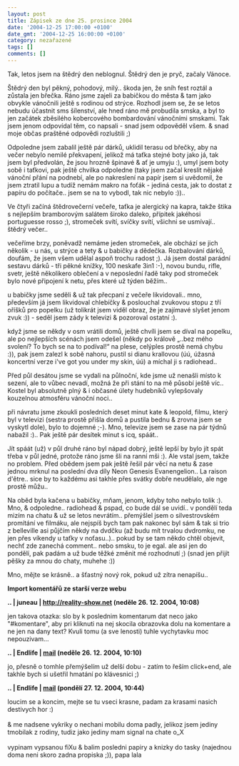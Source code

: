 ```yaml
---
layout: post
title: Zápisek ze dne 25. prosince 2004
date: '2004-12-25 17:00:00 +0100'
date_gmt: '2004-12-25 16:00:00 +0100'
category: nezařazené
tags: []
comments: []
---
```

<p>Tak, letos jsem na štědrý den neblognul. Štědrý den je pryč, začaly Vánoce.</p>
<p>Štědrý den byl pěkný, pohodový, milý.. škoda jen, že sníh fest roztál a zůstala  jen břečka. Ráno jsme zajeli za babičkou do města &amp; tam jako obvykle vánočnili  ještě s rodinou od strýce. Rozhodl jsem se, že se letos nebudu účastnit sms šílenství,  ale hned ráno mě probudila smska, a byl to jen začátek zběsilého kobercového bombardování  vánočními smskami. Tak jsem jenom odpovídal těm, co napsali - snad jsem odpověděl  všem. &amp; snad moje občas praštěné odpovědi rozluštili ;)</p>
<p>Odpoledne jsem zabalil ještě pár dárků,  uklidil terasu od břečky, aby na večer nebylo nemilé překvapení, jelikož má taťka stejné  boty jako já, tak jsem byl předvolán, že jsou hrozně špinavé &amp; ať je umyju :), umyl jsem  boty sobě i taťkovi, pak ještě chvilka odpoledne (taky jsem začal kreslit nějaké vánoční  přání na podnebí, ale po nakreslení na papír jsem si uvědomil, že jsem ztratil lupu a tudíž  nemám makro na foťák - jediná cesta, jak to dostat z papíru do počítače..  jsem se na to vybodl, tak nic nebylo :))..</p>
<p>Ve čtyři začíná štědrovečerní večeře, taťka je alergický na kapra, takže štika   s nejlepším bramborovým salátem široko daleko, přípitek jakéhosi portuguesse rosso ;),  stromeček svítí, svíčky svítí, všichni se usmívají.. štědrý večer..</p>
<p>večeříme brzy, poněvadž nemáme jeden stromeček, ale obchází se jich několik - u nás,  u strýce a tety &amp; u babičky a dědečka. Rozbalování dárků, doufám, že jsem všem  udělal aspoň trochu radost ;). Já jsem dostal parádní sestavu dárků - tři pěkné knížky,  100 neskafe 3in1 :-), novou bundu, rifle, svetr, ještě několikero oblečení a v neposlední  řadě taky pod stromeček bylo nové připojení k netu, přes které už týden běžím..</p>
<p>u babičky jsme seděli &amp; už tak přecpaní z večeře likvidovali.. mno, především já  jsem likvidoval chlebíčky &amp; poslouchal zvukovou stopu z tří oříšků pro popelku  (už tolikrát jsem viděl obraz, že je zajímavé slyšet jenom zvuk :)) - seděl jsem zády  k televizi &amp; pozoroval ostatní :).</p>
<p>když jsme se někdy v osm vrátili domů, ještě chvíli jsem se díval na popelku, ale  po nejlepších scénách jsem odešel (někdy po králově &bdquo;..bez mého svolení? To bych  se na to podíval!&ldquo; na plese, celýples prostě nemá chybu :)), pak jsem zalezl  k sobě nahoru, pustil si dianu krallovou (úú, úžasná koncertní verze i've got you under  my skin, úú) a míchal ji s radiohead..</p>
<p>Před půl desátou jsme se vydali na půlnoční, kde jsme už nenašli místo k sezení,  ale to vůbec nevadí, možná že při stání to na mě působí ještě víc.. Kostel byl absolutně  plný &amp; i občasné úlety hudebníků vylepšovaly kouzelnou atmosféru vánoční noci..</p>
<p>při návratu jsme zkoukli posledních deset minut kate &amp; leopold, filmu, který byl v   televizi (sestra prostě přišla domů a pustila bednu &amp; zrovna jsem se vyskytl dole),  bylo to dojemné ;-). Mno, televize jsem se zase na pár týdnů nabažil :).. Pak ještě  pár desítek minut s icq, spáát..</p>
<p>Jít spáát (už) v půl druhé ráno byl nápad dobrý, ještě lepší by bylo jít spát třeba  v půl jedné, protože ráno jsme šli na ranní mši :). Ale vstal jsem, takže no problem.  Před obědem jsem pak ještě řešil pár věcí na netu &amp; zase jednou mrknul na poslední   dva díly Neon Genesis Evanengelion.. La raison d'&ecirc;tre.. sice by to každému asi takhle  přes svátky dobře neudělalo, ale nge prostě můžu..</p>
<p>Na oběd byla kačena u babičky, mňam, jenom, kdyby toho nebylo tolik :). Mno, &amp; odpoledne..  radiohead &amp; pspad, co bude dál se uvidí.. v pondělí teda mizím na chatu &amp; už se letos  nevrátím.. přemýšlel jsem o silvestrovském promítání ve filmáku, ale nejspíš  bych tam pak nakonec byl sám &amp; tak si trio z belleville asi půjčím někdy na dvdčku  (až budu mít trvalou dvdromku, ne jen přes víkendy u taťky v noťasu..)..  pokud by se tam někdo chtěl objevit, nechť zde zanechá comment.. nebo smsku, to je egal.  ale asi jen do pondělí, pak padám a už bude těžké změnit mé rozhodnutí ;) (snad jen přijít pěšky  za mnou do chaty, muhehe :))</p>
<p>Mno, mějte se krásně.. a šťastný nový rok, pokud už zítra nenapíšu..</p>
<div class="import-komentaru">
<p><strong>Import komentářů ze starší verze webu</strong></p>
<div class="comment">
<p style="font-weight:bold"><span class="compredmet">..</span> | <span class="comname">juneau</span> |  <a href="http://reality-show.net">http://reality-show.net</a> (neděle&nbsp;26.&nbsp;12.&nbsp;2004,&nbsp;10:08)</p>
<p>jen takova otazka: slo by k poslednim komentarum dat neco jako &quot;#komentare&quot;, aby pri kliknuti na nej skocila obrazovka dolu na komentare a ne jen na dany text? Kvuli tomu (a sve lenosti) tuhle vychytavku moc nepouzivam... </p>
</div>
<div class="comment">
<p style="font-weight:bold"><span class="compredmet">..</span> | <span class="comname">Endlife</span> |  <a href="mailto:jan.martinek">mail</a> (neděle&nbsp;26.&nbsp;12.&nbsp;2004,&nbsp;10:10)</p>
<p>jo, přesně o tomhle přemýšelím už delší dobu - zatím to řeším click+end, ale takhle bych si ušetřil hmatání po klávesnici ;) </p>
</div>
<div class="comment">
<p style="font-weight:bold"><span class="compredmet">..</span> | <span class="comname">Endlife</span> |  <a href="mailto:jan.martinek@post.cz">mail</a> (pondělí&nbsp;27.&nbsp;12.&nbsp;2004,&nbsp;10:44)</p>
<p>loucim se a koncim, mejte se tu vseci krasne, padam za krasami nasich destivych hor :) <br>  <br> &amp; me nadsene vykriky o nechani mobilu doma padly, jelikoz jsem jediny tmobilak z rodiny, tudiz jako jediny mam signal na chate o_X <br>  <br> vypinam vypsanou fiXu &amp; balim posledni papiry a knizky do tasky (najednou doma neni skoro zadna propiska ;)), papa lala </p>
</div>
</div>
